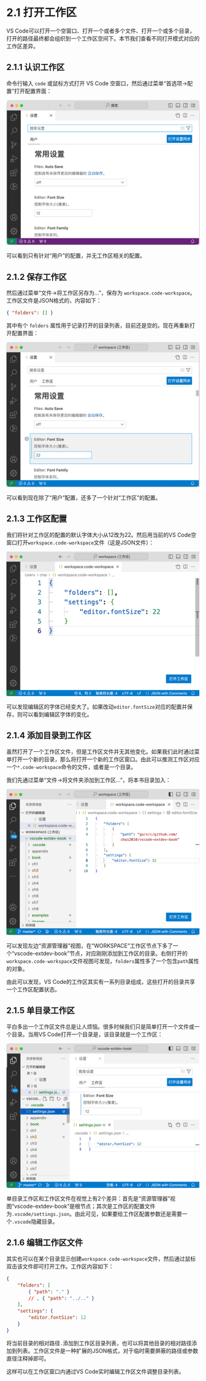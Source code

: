 # 2.1 打开工作区

VS Code可以打开一个空窗口、打开一个或者多个文件、打开一个或多个目录，打开的路径最终都会组织到一个工作区空间下。本节我们查看不同打开模式对应的工作区差异。

## 2.1.1 认识工作区

命令行输入 `code` 或鼠标方式打开 VS Code 空窗口，然后通过菜单“首选项->配置”打开配置界面：

![](../images/ch2.1-01.png)

可以看到只有针对“用户”的配置，并无工作区相关的配置。

## 2.1.2 保存工作区

然后通过菜单“文件->将工作区另存为...”，保存为 `workspace.code-workspace`。工作区文件是JSON格式的，内容如下：

```json
{ "folders": [] }
```

其中有个 `folders` 属性用于记录打开的目录列表，目前还是空的。现在再重新打开配置界面：

![](../images/ch2.1-02.png)

可以看到现在除了“用户”配置，还多了一个针对“工作区”的配置。

## 2.1.3 工作区配置

我们将针对工作区的配置的默认字体大小从12改为22。然后用当前的VS Code空窗口打开`workspace.code-workspace`文件（这是JSON文件）：

![](../images/ch2.1-03.png)

可以发现编辑区的字体已经变大了。如果改动`editor.fontSize`对应的配置并保存，则可以看到编辑区字体的变化。

## 2.1.4 添加目录到工作区

虽然打开了一个工作区文件，但是工作区文件并无其他变化。如果我们此时通过菜单打开一个新的目录，那么将打开一个新的工作区窗口。由此可以推测工作区对应一个`*.code-workspace`命令的文件，或者是一个目录。

我们先通过菜单“文件->将文件夹添加到工作区...”，将本书目录加入：

![](../images/ch2.1-04.png)

可以发现左边“资源管理器”视图，在“WORKSPACE”工作区节点下多了一个“vscode-extdev-book”节点，对应刚刚添加到工作区的目录。右侧打开的`workspace.code-workspace`文件视图可发现，`folders`属性多了一个包含`path`属性的对象。

由此可以发现，VS Code的工作区其实有一系列目录组成，这些打开的目录共享一个工作区配置状态。

## 2.1.5 单目录工作区

平白多出一个工作区文件总是让人烦恼。很多时候我们只是简单打开一个文件或一个目录。当用VS Code打开一个目录是，该目录就是一个工作区：

![](../images/ch2.1-05.png)


单目录工作区和工作区文件在视觉上有2个差异：首先是“资源管理器”视图“vscode-extdev-book”是根节点；其次是工作区的配置文件为`.vscode/settings.json`。由此可见，如果要给工作区配置参数还是需要一个`.vscode`隐藏目录。

## 2.1.6 编辑工作区文件

其实也可以在某个目录显示创建`workspace.code-workspace`文件，然后通过鼠标双击该文件即可打开工作。工作区内容如下：

```json
{
	"folders": [
		{ "path": "." }
		// , { "path": "../.." }
	],
	"settings": {
		"editor.fontSize": 12
	}
}
```

将当前目录的相对路径`.`添加到工作区目录列表，也可以将其他目录的相对路径添加到列表。工作区文件是一种扩展的JSON格式，对于临时需要屏蔽的路径或参数直径注释掉即可。

这样可以在工作区窗口内通过VS Code实时编辑工作区文件调整目录列表。
